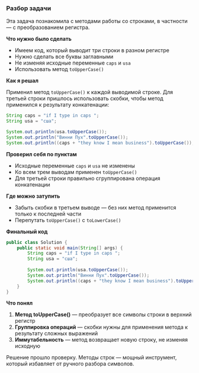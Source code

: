 ### **Разбор задачи**

Эта задача познакомила с методами работы со строками, в частности — с преобразованием регистра.

**Что нужно было сделать**
- Имеем код, который выводит три строки в разном регистре
- Нужно сделать все буквы заглавными
- Не изменяя исходные переменные `caps` и `usa`
- Использовать метод `toUpperCase()`

**Как я решал**

Применил метод `toUpperCase()` к каждой выводимой строке. Для третьей строки пришлось использовать скобки, чтобы метод применился к результату конкатенации:

```java
String caps = "if I type in caps ";
String usa = "сша";

System.out.println(usa.toUpperCase());
System.out.println("Винни Пух".toUpperCase());
System.out.println((caps + "they know I mean business").toUpperCase());
```

**Проверил себя по пунктам**
- Исходные переменные `caps` и `usa` не изменены
- Ко всем трем выводам применен `toUpperCase()`
- Для третьей строки правильно сгруппирована операция конкатенации

**Где можно затупить**
- Забыть скобки в третьем выводе — без них метод применится только к последней части
- Перепутать `toUpperCase()` с `toLowerCase()`

**Финальный код**
```java
public class Solution {
    public static void main(String[] args) {
        String caps = "if I type in caps ";
        String usa = "сша";
        
        System.out.println(usa.toUpperCase());
        System.out.println("Винни Пух".toUpperCase());
        System.out.println((caps + "they know I mean business").toUpperCase());
    }
}
```

**Что понял**
1. **Метод toUpperCase()** — преобразует все символы строки в верхний регистр
2. **Группировка операций** — скобки нужны для применения метода к результату сложных выражений
3. **Иммутабельность** — метод возвращает новую строку, не изменяя исходную

Решение прошло проверку. Методы строк — мощный инструмент, который избавляет от ручного разбора символов.
